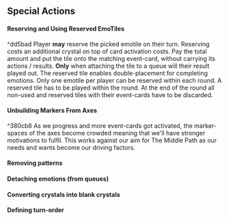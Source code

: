 ## Special Actions
#### Reserving and Using Reserved EmoTiles
^dd5bad
Player **may** reserve the picked emotile on their turn. Reserving costs an additional crystal  on top of card activation costs. Pay the total amount and put the tile onto the matching event-card, without carrying its actions / results. **Only** when attaching the tile to a queue will their result played out. The reserved tile enables double-placement for completing  emotions. 
Only one emotile per player can be reserved within each round. A reserved tile has to be played within the round. At the end of the round all non-used and reserved tiles with their event-cards have to be discarded.
#### Unbuilding Markers From Axes
^380cb8
As we progress and more event-cards got activated, the marker-spaces of the axes become crowded meaning that we'll have stronger motivations to fulfil. This works against our aim for The Middle Path as our needs and wants become our driving factors.
#### Removing patterns


#### Detaching emotions (from queues)

#### Converting crystals into blank crystals

#### Defining turn-order